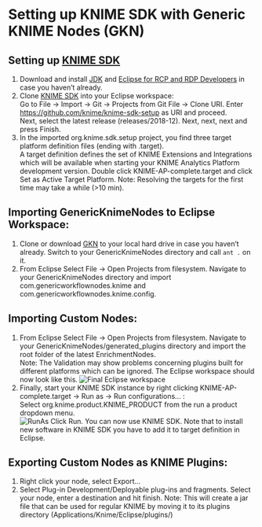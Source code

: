 # Setting up KNIME SDK with Generic KNIME Nodes (GKN)
## Setting up [KNIME SDK](https://github.com/knime/knime-sdk-setup)
1. Download and install [JDK](https://www.oracle.com/technetwork/java/javase/downloads/jdk11-downloads-5066655.html)  and [Eclipse for RCP and RDP Developers](https://www.eclipse.org/downloads/packages/) in case you haven’t already.
2. Clone [KNIME SDK](https://github.com/knime/knime-sdk-setup) into your Eclipse workspace:  
Go to File → Import → Git → Projects from Git File → Clone URI. Enter https://github.com/knime/knime-sdk-setup as URI and proceed.  
Next, select the latest release (releases/2018-12). Next, next, next  and press Finish. 
3. In the imported org.knime.sdk.setup project, you find three target platform definition files (ending with .target).  
A target definition defines the set of KNIME Extensions and Integrations which will be available when starting your KNIME Analytics Platform development version. Double click KNIME-AP-complete.target and click Set as Active Target Platform. Note: Resolving the targets for the first time may take a while (>10 min).

## Importing GenericKnimeNodes to Eclipse Workspace:
1. Clone or download [GKN](https://github.com/genericworkflownodes/GenericKnimeNodes) to your local hard drive in case you haven’t already. Switch to your GenericKnimeNodes directory and call `ant .` on it.
2. From Eclipse Select File -> Open Projects from filesystem. Navigate to your GenericKnimeNodes directory and import com.genericworkflownodes.knime and com.genericworkflownodes.knime.config. 

## Importing Custom Nodes:
1. From Eclipse Select File -> Open Projects from filesystem. Navigate to your GenericKnimeNodes/generated_plugins directory and import the root folder of the latest EnrichmentNodes.  
Note: The Validation may show problems concerning plugins built for different platforms which can be ignored. The Eclipse workspace should now look like this.
![Final Eclipse workspace](http://ascgitlab.helmholtz-muenchen.de/ines.assum/EnrichmentNodes/raw/master/tutorials/imgs/EclipseWorkspace.png)  
2. Finally, start your KNIME SDK instance by right clicking KNIME-AP-complete.target -> Run as -> Run configurations... :  
Select org.knime.product.KNIME_PRODUCT from the run a product dropdown menu.  
![RunAs](http://ascgitlab.helmholtz-muenchen.de/ines.assum/EnrichmentNodes/raw/master/tutorials/imgs/RunAsKnime.png)
Click Run. 
 You can now use KNIME SDK. Note that to install new software in KNIME SDK you have to add it to target definition in Eclipse. 
 
 ## Exporting Custom Nodes as KNIME Plugins:
 1. Right click your node, select Export... 
 2. Select Plug-in Development/Deployable plug-ins and fragments. Select your node, enter a destination and hit finish. 
 Note: This will create a jar file that can be used for regular KNIME by moving it to its plugins directory (Applications/Knime/Eclipse/plugins/)
